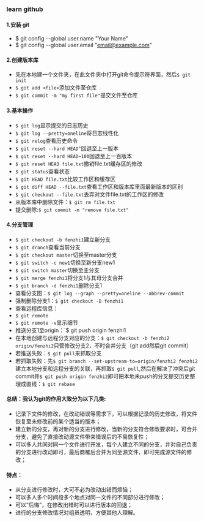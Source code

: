 ### learn github
#### 1.安装 git

+ $ git config --global user.name "Your Name"
+ $ git config --global user.email "email@example.com"

#### 2.创建版本库
+ 先在本地建一个文件夹，在此文件夹中打开git命令提示符界面，然后`$ git init`
+ `$ git add <file>`添加文件至仓库
+ `$ git commit -m "my first file"`提交文件至仓库
#### 3.基本操作
+ `$ git log`显示提交的日志历史
+ `$ git log --pretty=oneline`将日志线性化
+ `$ git relog`查看历史命令
+ `$ git reset --hard HEAD^`回退至上一版本
+ `$ git reset --hard HEAD~100`回退至上一百版本
+ `$ git reset HEAD file.txt`撤销file.txt缓存区的修改
+ `$ git status`查看状态
+ `$ git HEAD file.txt`比较工作区和缓存区
+ `$ git diff HEAD --file.txt`查看工作区和版本库里面最新版本的区别
+ `$ git checkout --file.txt`丢弃对文件file.txt的工作区的修改
+ 从版本库中删除文件：`$ git rm file.txt`
+ 提交删除:`$ git commit -m "remove file.txt"`
#### 4.分支管理
+ `$ git checkout -b fenzhi1`建立新分支
+ `$ git dranch`查看当前分支
+ `$ git checkout master`切换至master分支
+ `$ git switch -c new1`切换至新分支new1
+ `$ git switch master`切换至主分支
+ `$ git merge fenzhi1`将分支1与其母分支合并
+ `$ git branch -d fenzhi1`删除分支1
+ 查看分支图：`$ git log --graph --pretty=oneline --abbrev-commit`
+ 强制删除分支1：`$ git checkout -D fenzhi1`
+ 查看远程库信息：
+ `$ git remote`
+ `$ git remote -v`显示细节
+ 推送分支1至origin：`$ git push origin fenzhi1
+ 在本地创建与远程分支对应的分支：`$ git checkout -b fenzhi2 origin/fenzhi2`只管修改分支2，不时合并分支（git add然后git commit）
+ 若推送失败：`$ git pull`来抓取分支
+ 若抓取失败：先`$ git branch --set-upstream-to=origin/fenzhi2 fenzhi2`建立本地分支和远程分支的关联，再抓取`$ git pull`,然后在解决了冲突后git commit并`$ git push origin fenzhi2`即可把本地未push的分叉提交历史整理成直线：`$ git rebase`

#### 总结：我认为git的作用大致分为以下几类:
+ 记录下文件的修改，在改动错误等需求下，可以根据记录的历史修改，将文件恢复至未修改前的某个适当的版本；
+ 建立新的分支，再对新的分支进行修改，当新的分支符合修改要求时，可合并分支，避免了直接改动源文件带来错误后的不易恢复性；
+ 可以多人共同对同一个文件进行开发，每个人建立不同的分支，并对自己负责的分支进行改动即可，最后商榷后合并为同至源文件，即可完成源文件的修改；
#### 特点：
+ 从分支进行修改时，大可不必为改动出错而烦恼；
+ 可以多人多个时间段多个地点对同一文件的不同部分进行修改；
+ 可以“后悔”，在修改出错时可以进行版本的回退；
+ 进行的分支修改情况对组员透明，方便其他人理解。
